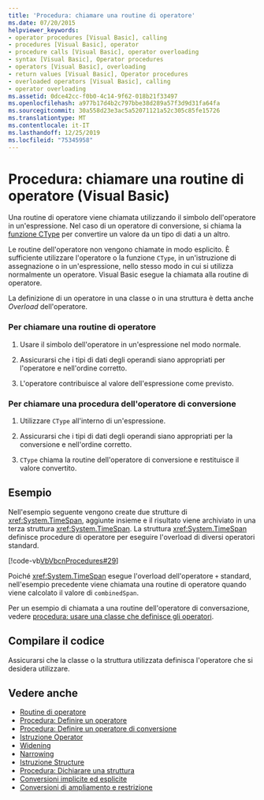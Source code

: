 ```yaml
---
title: 'Procedura: chiamare una routine di operatore'
ms.date: 07/20/2015
helpviewer_keywords:
- operator procedures [Visual Basic], calling
- procedures [Visual Basic], operator
- procedure calls [Visual Basic], operator overloading
- syntax [Visual Basic], Operator procedures
- operators [Visual Basic], overloading
- return values [Visual Basic], Operator procedures
- overloaded operators [Visual Basic], calling
- operator overloading
ms.assetid: 0dce42cc-f0b0-4c14-9f62-018b21f33497
ms.openlocfilehash: a977b17d4b2c797bbe38d289a57f3d9d31fa64fa
ms.sourcegitcommit: 30a558d23e3ac5a52071121a52c305c85fe15726
ms.translationtype: MT
ms.contentlocale: it-IT
ms.lasthandoff: 12/25/2019
ms.locfileid: "75345958"
---
```

# <a name="how-to-call-an-operator-procedure-visual-basic"></a>Procedura: chiamare una routine di operatore (Visual Basic)
Una routine di operatore viene chiamata utilizzando il simbolo dell'operatore in un'espressione. Nel caso di un operatore di conversione, si chiama la [funzione CType](../../../../visual-basic/language-reference/functions/ctype-function.md) per convertire un valore da un tipo di dati a un altro.  
  
 Le routine dell'operatore non vengono chiamate in modo esplicito. È sufficiente utilizzare l'operatore o la funzione `CType`, in un'istruzione di assegnazione o in un'espressione, nello stesso modo in cui si utilizza normalmente un operatore. Visual Basic esegue la chiamata alla routine di operatore.  
  
 La definizione di un operatore in una classe o in una struttura è detta anche *Overload* dell'operatore.  
  
### <a name="to-call-an-operator-procedure"></a>Per chiamare una routine di operatore  
  
1. Usare il simbolo dell'operatore in un'espressione nel modo normale.  
  
2. Assicurarsi che i tipi di dati degli operandi siano appropriati per l'operatore e nell'ordine corretto.  
  
3. L'operatore contribuisce al valore dell'espressione come previsto.  
  
### <a name="to-call-a-conversion-operator-procedure"></a>Per chiamare una procedura dell'operatore di conversione  
  
1. Utilizzare `CType` all'interno di un'espressione.  
  
2. Assicurarsi che i tipi di dati degli operandi siano appropriati per la conversione e nell'ordine corretto.  
  
3. `CType` chiama la routine dell'operatore di conversione e restituisce il valore convertito.  
  
## <a name="example"></a>Esempio  
 Nell'esempio seguente vengono create due strutture di <xref:System.TimeSpan>, aggiunte insieme e il risultato viene archiviato in una terza struttura <xref:System.TimeSpan>. La struttura <xref:System.TimeSpan> definisce procedure di operatore per eseguire l'overload di diversi operatori standard.  
  
 [!code-vb[VbVbcnProcedures#29](~/samples/snippets/visualbasic/VS_Snippets_VBCSharp/VbVbcnProcedures/VB/Class1.vb#29)]  
  
 Poiché <xref:System.TimeSpan> esegue l'overload dell'operatore `+` standard, nell'esempio precedente viene chiamata una routine di operatore quando viene calcolato il valore di `combinedSpan`.  
  
 Per un esempio di chiamata a una routine dell'operatore di conversazione, vedere [procedura: usare una classe che definisce gli operatori](./how-to-use-a-class-that-defines-operators.md).  
  
## <a name="compile-the-code"></a>Compilare il codice  
 Assicurarsi che la classe o la struttura utilizzata definisca l'operatore che si desidera utilizzare.  
  
## <a name="see-also"></a>Vedere anche

- [Routine di operatore](./operator-procedures.md)
- [Procedura: Definire un operatore](./how-to-define-an-operator.md)
- [Procedura: Definire un operatore di conversione](./how-to-define-a-conversion-operator.md)
- [Istruzione Operator](../../../../visual-basic/language-reference/statements/operator-statement.md)
- [Widening](../../../../visual-basic/language-reference/modifiers/widening.md)
- [Narrowing](../../../../visual-basic/language-reference/modifiers/narrowing.md)
- [Istruzione Structure](../../../../visual-basic/language-reference/statements/structure-statement.md)
- [Procedura: Dichiarare una struttura](../../../../visual-basic/programming-guide/language-features/data-types/how-to-declare-a-structure.md)
- [Conversioni implicite ed esplicite](../../../../visual-basic/programming-guide/language-features/data-types/implicit-and-explicit-conversions.md)
- [Conversioni di ampliamento e restrizione](../../../../visual-basic/programming-guide/language-features/data-types/widening-and-narrowing-conversions.md)
